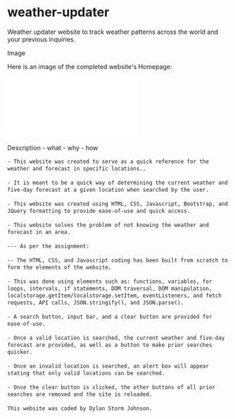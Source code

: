 # weather-updater
Weather updater website to track weather patterns across the world and your previous inquiries.

Image

Here is an image of the completed website's Homepage:
![The Homepage in full, showing its many elements, including its buttons, navigation, and title.](./assets/images/Weather_Checker_Full_Homepage_Screenshot.pdf)

Description
    - what
    - why
    - how

    - This website was created to serve as a quick reference for the weather and forecast in specific locations..

    - It is meant to be a quick way of determining the current weather and five-day forecast at a given location when searched by the user.

    - This website was created using HTML, CSS, Javascript, Bootstrap, and JQuery formatting to provide ease-of-use and quick access.

    - This website solves the problem of not knowing the weather and forecast in an area.

    --- As per the assignment:

    -- The HTML, CSS, and Javascript coding has been built from scratch to form the elements of the website.

    - This was done using elements such as: functions, variables, for loops, intervals, if statements, DOM traversal, DOM manipulation, localstorage.getItem/localstorage.setItem, eventListeners, and fetch requests, API calls, JSON.stringify(), and JSON.parse().

    - A search button, input bar, and a clear button are provided for ease-of-use.

    - Once a valid location is searched, the current weather and five-day forecast are provided, as well as a button to make prior searches quicker.

    - Once an invalid location is searched, an alert box will appear stating that only valid locations can be searched.

    - Once the clear button is clicked, the other buttons of all prior searches are removed and the site is reloaded.

    This website was coded by Dylan Storm Johnson.